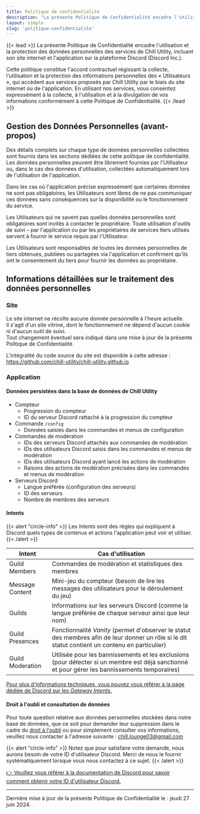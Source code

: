 ```yaml
---
title: Politique de confidentialité
description: "La présente Politique de Confidentialité encadre l'utilisation et la protection des données personnelles des services de Chill Utility, incluant son site internet et l'application sur la plateforme Discord (Discord Inc.)."
layout: simple
slug: 'politique-confidentialite'
---
```


{{< lead >}}
La présente Politique de Confidentialité encadre l'utilisation et la protection des données personnelles des services de Chill Utility, incluant son site internet et l'application sur la plateforme Discord (Discord Inc.).

Cette politique constitue l'accord contractuel régissant la collecte, l'utilisation et la protection des informations personnelles des « Utilisateurs », qui accèdent aux services proposés par Chill Utility par le biais du site internet ou de l'application. En utilisant nos services, vous consentez expressément à la collecte, à l'utilisation et à la divulgation de vos informations conformément à cette Politique de Confidentialité.
{{< /lead >}}

## Gestion des Données Personnelles (avant-propos)

Des détails complets sur chaque type de données personnelles collectées sont fournis dans les sections dédiées de cette politique de confidentialité. Les données personnelles peuvent être librement fournies par l'Utilisateur ou, dans le cas des données d'utilisation, collectées automatiquement lors de l'utilisation de l'application.

Dans les cas où l'application précise expressément que certaines données ne sont pas obligatoires, les Utilisateurs sont libres de ne pas communiquer ces données sans conséquences sur la disponibilité ou le fonctionnement du service.

Les Utilisateurs qui ne savent pas quelles données personnelles sont obligatoires sont invités à contacter le propriétaire. Toute utilisation d'outils de suivi – par l'application ou par les propriétaires de services tiers utilisés servent à fournir le service requis par l'Utilisateur.

Les Utilisateurs sont responsables de toutes les données personnelles de tiers obtenues, publiées ou partagées via l'application et confirment qu’ils ont le consentement du tiers pour fournir les données au propriétaire.

## Informations détaillées sur le traitement des données personnelles

### Site

Le site internet ne récolte aucune donnée personnelle à l'heure actuelle.  
Il s'agit d'un site vitrine, dont le fonctionnement ne dépend d'aucun cookie ni d'aucun outil de suivi.  
Tout changement éventuel sera indiqué dans une mise à jour de la présente Politique de Confidentialité.

L'intégralité du code source du site est disponible à cette adresse : https://github.com/chill-utility/chill-utility.github.io

### Application

#### Données persistées dans la base de données de Chill Utility

- Compteur
  - Progression du compteur
  - ID du serveur Discord rattaché à la progression du compteur
- Commande `/config`
  - Données saisies dans les commandes et menus de configuration
- Commandes de modération
  - IDs des serveurs Discord attachés aux commandes de modération 
  - IDs des utilisateurs Discord saisis dans les commandes et menus de modération
  - IDs des utilisateurs Discord ayant lancé les actions de modération
  - Raisons des actions de modération précisées dans les commandes et menus de modération
- Serveurs Discord
  - Langue préférée (configuration des serveurs)
  - ID des serveurs
  - Nombre de membres des serveurs

#### Intents

{{< alert "circle-info" >}}
Les _Intents_ sont des règles qui expliquent à Discord quels types de contenus et actions l'application peut voir et utiliser.
{{< /alert >}}

| Intent           | Cas d'utilisation                                                                                                                                       |
|------------------|---------------------------------------------------------------------------------------------------------------------------------------------------------|
| Guild Members    | Commandes de modération et statistiques des membres                                                                                                     |
| Message Content  | Mini-jeu du compteur (besoin de lire les messages des utilisateurs pour le déroulement du jeu)                                                          |
| Guilds           | Informations sur les serveurs Discord (comme la langue préférée de chaque serveur ainsi que leur nom)                                                   |
| Guild Presences  | Fonctionnalité _Vanity_ (permet d'observer le statut des membres afin de leur donner un rôle si le dit statut contient un contenu en particulier)       |
| Guild Moderation | Utilisée pour les bannissements et les exclusions (pour détecter si un membre est déjà sanctionné et pour gérer les bannissements temporaires)          |

[Pour plus d'informations techniques, vous pouvez vous référer à la page dédiée de Discord sur les _Gateway Intents_.](https://discord.com/developers/docs/topics/gateway#gateway-intents)

#### Droit à l'oubli et consultation de données

Pour toute question relative aux données personnelles stockées dans notre base de données, que ce soit pour demander leur suppression dans le cadre du [droit à l'oubli](https://fr.wikipedia.org/wiki/Droit_%C3%A0_l%27oubli) ou pour simplement consulter vos informations, veuillez nous contacter à l'adresse suivante : [chill.lounge03@gmail.com](mailto://chill.lounge03@gmail.com)

{{< alert "circle-info" >}}
Notez que pour satisfaire votre demande, nous aurons besoin de votre ID d'utilisateur Discord. Merci de nous le fournir systématiquement lorsque vous nous contactez à ce sujet.
{{< /alert >}}

[:point_right: Veuillez vous référer à la documentation de Discord pour savoir comment obtenir votre ID d'utilisateur Discord.](https://support.discord.com/hc/fr/articles/206346498-O%C3%B9-trouver-l-ID-de-mon-compte-utilisateur-serveur-message)

---

Dernière mise à jour de la présente Politique de Confidentialité le : jeudi 27 juin 2024.
